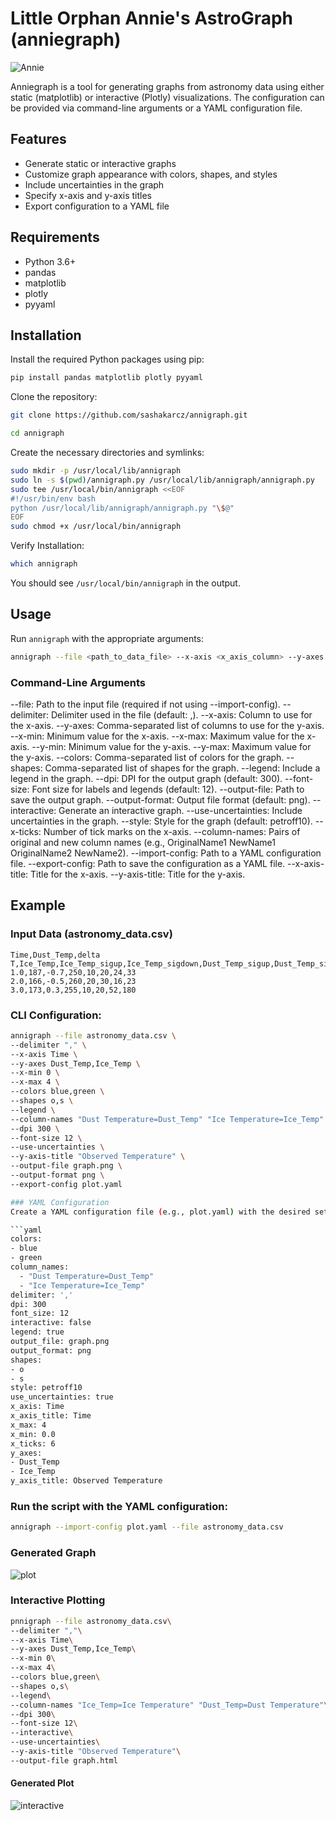 # Little Orphan Annie's AstroGraph (anniegraph)

![Annie](./anniegraph.webp)

Anniegraph is a tool for generating graphs from astronomy data using either static (matplotlib) or interactive (Plotly) visualizations. The configuration can be provided via command-line arguments or a YAML configuration file.

## Features

- Generate static or interactive graphs
- Customize graph appearance with colors, shapes, and styles
- Include uncertainties in the graph
- Specify x-axis and y-axis titles
- Export configuration to a YAML file

## Requirements

- Python 3.6+
- pandas
- matplotlib
- plotly
- pyyaml

## Installation

Install the required Python packages using pip:

```bash
pip install pandas matplotlib plotly pyyaml
```

Clone the repository:


```bash
git clone https://github.com/sashakarcz/annigraph.git
```

```bash
cd annigraph
```

Create the necessary directories and symlinks:

```bash
sudo mkdir -p /usr/local/lib/annigraph
sudo ln -s $(pwd)/annigraph.py /usr/local/lib/annigraph/annigraph.py
sudo tee /usr/local/bin/annigraph <<EOF
#!/usr/bin/env bash
python /usr/local/lib/annigraph/annigraph.py "\$@"
EOF
sudo chmod +x /usr/local/bin/annigraph
```

Verify Installation:

```bash
which annigraph
```

You should see `/usr/local/bin/annigraph` in the output.

## Usage

Run `annigraph` with the appropriate arguments:

```bash
annigraph --file <path_to_data_file> --x-axis <x_axis_column> --y-axes <y_axis_columns> [options]
```

### Command-Line Arguments

--file: Path to the input file (required if not using --import-config).
--delimiter: Delimiter used in the file (default: ,).
--x-axis: Column to use for the x-axis.
--y-axes: Comma-separated list of columns to use for the y-axis.
--x-min: Minimum value for the x-axis.
--x-max: Maximum value for the x-axis.
--y-min: Minimum value for the y-axis.
--y-max: Maximum value for the y-axis.
--colors: Comma-separated list of colors for the graph.
--shapes: Comma-separated list of shapes for the graph.
--legend: Include a legend in the graph.
--dpi: DPI for the output graph (default: 300).
--font-size: Font size for labels and legends (default: 12).
--output-file: Path to save the output graph.
--output-format: Output file format (default: png).
--interactive: Generate an interactive graph.
--use-uncertainties: Include uncertainties in the graph.
--style: Style for the graph (default: petroff10).
--x-ticks: Number of tick marks on the x-axis.
--column-names: Pairs of original and new column names (e.g., OriginalName1 NewName1 OriginalName2 NewName2).
--import-config: Path to a YAML configuration file.
--export-config: Path to save the configuration as a YAML file.
--x-axis-title: Title for the x-axis.
--y-axis-title: Title for the y-axis.

## Example

### Input Data (astronomy_data.csv)

```
Time,Dust_Temp,delta T,Ice_Temp,Ice_Temp_sigup,Ice_Temp_sigdown,Dust_Temp_sigup,Dust_Temp_sigdown
1.0,187,-0.7,250,10,20,24,33
2.0,166,-0.5,260,20,30,16,23
3.0,173,0.3,255,10,20,52,180
```

### CLI Configuration:

```bash
annigraph --file astronomy_data.csv \
--delimiter "," \
--x-axis Time \
--y-axes Dust_Temp,Ice_Temp \
--x-min 0 \
--x-max 4 \
--colors blue,green \
--shapes o,s \
--legend \
--column-names "Dust Temperature=Dust_Temp" "Ice Temperature=Ice_Temp" \
--dpi 300 \
--font-size 12 \
--use-uncertainties \
--y-axis-title "Observed Temperature" \
--output-file graph.png \
--output-format png \
--export-config plot.yaml

### YAML Configuration
Create a YAML configuration file (e.g., plot.yaml) with the desired settings:

```yaml
colors:
- blue
- green
column_names:
  - "Dust Temperature=Dust_Temp"
  - "Ice Temperature=Ice_Temp"
delimiter: ','
dpi: 300
font_size: 12
interactive: false
legend: true
output_file: graph.png
output_format: png
shapes:
- o
- s
style: petroff10
use_uncertainties: true
x_axis: Time
x_axis_title: Time
x_max: 4
x_min: 0.0
x_ticks: 6
y_axes:
- Dust_Temp
- Ice_Temp
y_axis_title: Observed Temperature
```

### Run the script with the YAML configuration:

```bash
annigraph --import-config plot.yaml --file astronomy_data.csv
```

### Generated Graph
![plot](./graph.png)


### Interactive Plotting

```bash
pnnigraph --file astronomy_data.csv\
--delimiter ","\
--x-axis Time\
--y-axes Dust_Temp,Ice_Temp\
--x-min 0\
--x-max 4\
--colors blue,green\
--shapes o,s\
--legend\ 
--column-names "Ice_Temp=Ice Temperature" "Dust_Temp=Dust Temperature"\
--dpi 300\
--font-size 12\
--interactive\
--use-uncertainties\
--y-axis-title "Observed Temperature"\
--output-file graph.html
```
#### Generated Plot
![interactive](./interactive.png)
